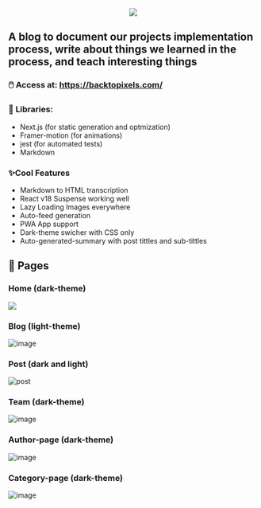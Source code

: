 <div align="center">
  <img src="https://user-images.githubusercontent.com/62253156/166668388-33ce9502-f7ce-4e74-b821-a7d269afc79e.png" />
</div>

## A blog to document our projects implementation process, write about things we learned in the process, and teach interesting things


###  🖱️ Access at: https://backtopixels.com/

### :blue_book: Libraries:
* Next.js (for static generation and optmization)
* Framer-motion (for animations)
* jest (for automated tests)
* Markdown

### ✨Cool Features
* Markdown to HTML transcription
* React v18 Suspense working well
* Lazy Loading Images everywhere
* Auto-feed generation
* PWA App support
* Dark-theme swicher with CSS only
* Auto-generated-summary with post tittles and sub-tittles

## 📰 Pages
### Home (dark-theme)
<img src="https://user-images.githubusercontent.com/62253156/166671170-04b0e9d5-06be-437a-8e08-daefcf122943.png"/>

### Blog (light-theme)
![image](https://user-images.githubusercontent.com/62253156/166673214-eae126a9-faff-4f01-95ed-dcb30901ba74.png)


### Post (dark and light)
![post](https://user-images.githubusercontent.com/62253156/166672861-acfceb88-2153-4d63-8a60-00ae24be45e0.png)

### Team (dark-theme)
![image](https://user-images.githubusercontent.com/62253156/166672610-1d25e876-a798-46ec-aaeb-b87e446e40cf.png)

### Author-page (dark-theme)
![image](https://user-images.githubusercontent.com/62253156/166672681-e5ae0ead-677b-4697-904e-7721babef3fd.png)

### Category-page (dark-theme)
![image](https://user-images.githubusercontent.com/62253156/166672790-352d0db8-652b-4d4c-9801-d56112a6dcce.png)
